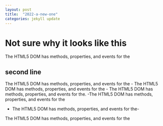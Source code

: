 ```yaml
---
layout: post
title:  "2022-a-new-one"
categories: jekyll update
---
```


# Not sure why it looks like this 

The HTML5 DOM has methods, properties, and events for the

## second line


The HTML5 DOM has methods, properties, and events for the - The HTML5 DOM has methods, properties, and events for the - The HTML5 DOM has methods, properties, and events for the. -The HTML5 DOM has methods, properties, and events for the   
  * The HTML5 DOM has methods, properties, and events for the-
      
The HTML5 DOM has methods, properties, and events for the
